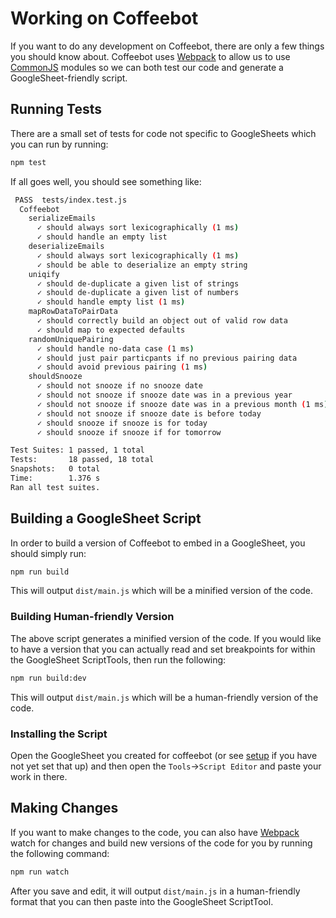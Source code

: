 # Working on Coffeebot

If you want to do any development on Coffeebot, there are only a few things you should know about. Coffeebot uses [Webpack](https://webpack.js.org/) to allow us to use [CommonJS](http://www.commonjs.org/specs/modules/1.0/) modules so we can both test our code and generate a GoogleSheet-friendly script.

## Running Tests

There are a small set of tests for code not specific to GoogleSheets which you can run by running:

```sh
npm test
```

If all goes well, you should see something like:

```sh
 PASS  tests/index.test.js
  Coffeebot
    serializeEmails
      ✓ should always sort lexicographically (1 ms)
      ✓ should handle an empty list
    deserializeEmails
      ✓ should always sort lexicographically (1 ms)
      ✓ should be able to deserialize an empty string
    uniqify
      ✓ should de-duplicate a given list of strings
      ✓ should de-duplicate a given list of numbers
      ✓ should handle empty list (1 ms)
    mapRowDataToPairData
      ✓ should correctly build an object out of valid row data
      ✓ should map to expected defaults
    randomUniquePairing
      ✓ should handle no-data case (1 ms)
      ✓ should just pair particpants if no previous pairing data
      ✓ should avoid previous pairing (1 ms)
    shouldSnooze
      ✓ should not snooze if no snooze date
      ✓ should not snooze if snooze date was in a previous year
      ✓ should not snooze if snooze date was in a previous month (1 ms)
      ✓ should not snooze if snooze date is before today
      ✓ should snooze if snooze is for today
      ✓ should snooze if snooze if for tomorrow

Test Suites: 1 passed, 1 total
Tests:       18 passed, 18 total
Snapshots:   0 total
Time:        1.376 s
Ran all test suites.
```

## Building a GoogleSheet Script

In order to build a version of Coffeebot to embed in a GoogleSheet, you should simply run:

```sh
npm run build
```

This will output `dist/main.js` which will be a minified version of the code.

### Building Human-friendly Version

The above script generates a minified version of the code. If you would like to have a version that you can actually read and set breakpoints for within the GoogleSheet ScriptTools, then run the following:

```sh
npm run build:dev
```

This will output `dist/main.js` which will be a human-friendly version of the code.

### Installing the Script

Open the GoogleSheet you created for coffeebot (or see [setup](./setup.md) if you have not yet set that up) and then open the `Tools`->`Script Editor` and paste your work in there. 

## Making Changes

If you want to make changes to the code, you can also have [Webpack](https://webpack.js.org/) watch for changes and build new versions of the code for you by running the following command:

```sh
npm run watch
```

After you save and edit, it will output `dist/main.js` in a human-friendly format that you can then paste into the GoogleSheet ScriptTool.